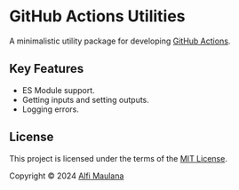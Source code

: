 # GitHub Actions Utilities

A minimalistic utility package for developing [GitHub Actions](https://github.com/features/actions).

## Key Features

- ES Module support.
- Getting inputs and setting outputs.
- Logging errors.

## License

This project is licensed under the terms of the [MIT License](./LICENSE).

Copyright © 2024 [Alfi Maulana](https://github.com/threeal)
